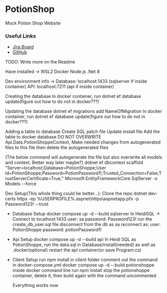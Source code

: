# PotionShop

Mock Potion Shop Website

### Useful Links

-   [Jira Board](https://potionshoppe.atlassian.net/jira/software/projects/PS/boards/2)
-   [GitHub](https://github.com/devMichaelREdwards/PotionShoppe)

TODO: Write more on the Readme

Have installed ->
WSL2
Docker
Node.js
.Net 8

Dev environment info ->
Database: localhost:1433 (sqlserver if inside container)
API: localhost:7211 (api if inside container)

Creating the database
In docker container, run dotnet ef database update(figure out how to do not in docker???)

Updating the database
dotnet ef migrations add NameOfMigration
In docker container, run dotnet ef database update(figure out how to do not in docker???)

Adding a table to database
Create SQL patch file
Update install file
Add the table to docker database
DO NOT OVERWRITE Api.Data.PotionShoppeContext, Make needed changes from autogenerated files to this file then delete the autogenerated files

(The below command will autogenerate the file but also overwrite all models and context. Better way later maybe?)
dotnet ef dbcontext scaffold "Server=localhost;Database=PotionShoppe;User Id=PotionShoppe;Password=PotionPassword1!;Trusted_Connection=False;TrustServerCertificate=True;" Microsoft.EntityFrameworkCore.SqlServer -o Models --force

Dev Setup(This whole thing could be better...):
Clone the repo
dotnet dev-certs https -ep %USERPROFILE%\.aspnet\https\aspnetapp.pfx -p Password123! --trust

-   Database Setup
    docker compose up -d --build sqlserver
    In HeidiSQL ->
    Connect to localhost:1433
    user: sa
    password: Password123!
    run the create_db_user.sql file
    disconnect from the db as sa
    reconnect as:
    user: PotionShoppe
    password: potionPassword1!

-   Api Setup
    docker compose up -d --build api
    In Heidi SQL as PotionShoppe, run the data.sql in Database/install(needed) as well as .docker(optional)
    restart the api container(or save Program.cs)

-   Client Setup
    run npm install in client folder
    comment out the command in docker-compose.yml
    docker compose up -d --build potionshoppe
    inside docker command line run npm install
    stop the potionshoppe container, delete it, then build again with the command uncommented

    Everything works now